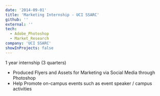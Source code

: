 ```yaml
---
date: '2014-09-01'
title: 'Marketing Internship - UCI SSARC'
github: ''
external: ''
tech:
  - Adobe_Photoshop
  - Market_Research
company: 'UCI SSARC'
showInProjects: false
---
```

1 year internship (3 quarters)
- Produced Flyers and Assets for Marketing via Social Media through Photoshop
- Help Promote on-campus events such as event speaker / campus activities
